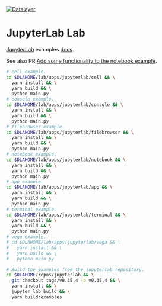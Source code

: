 [![Datalayer](https://docs.datalayer.io/logo/datalayer-25.svg)](https://datalayer.io)

# JupyterLab Lab

[JupyterLab](https://github.com/jupyterlab/jupyterlab) examples [docs](https://jupyterlab.readthedocs.io/en/latest/developer/examples.html).

See also PR [Add some functionality to the notebook example](https://github.com/jupyterlab/jupyterlab/pull/5833).

```bash
# cell example.
cd $DLAHOME/lab/apps/jupyterlab/cell && \
  yarn install && \
  yarn build && \
  python main.py
# console example.
cd $DLAHOME/lab/apps/jupyterlab/console && \
  yarn install && \
  yarn build && \
  python main.py
# filebrowser example.
cd $DLAHOME/lab/apps/jupyterlab/filebrowser && \
  yarn install && \
  yarn build && \
  python main.py
# notebook example.
cd $DLAHOME/lab/apps/jupyterlab/notebook && \
  yarn install && \
  yarn build && \
  python main.py
# app example.
cd $DLAHOME/lab/apps/jupyterlab/app && \
  yarn install && \
  yarn build && \
  python main.py
# terminal example.
cd $DLAHOME/lab/apps/jupyterlab/terminal && \
  yarn install && \
  yarn build && \
  python main.py
# vega example.
# cd $DLAHOME/lab/apps/jupyterlab/vega && \
#   yarn install && \
#   yarn build && \
#   python main.py
```

```bash
# Build the examples from the jupyterlab repository.
cd $DLAHOME/repos/jupyterlab && \
  git checkout tags/v0.35.4 -b v0.35.4 && \
  yarn install && \
  jupyter lab build && \
  yarn build:examples
```
